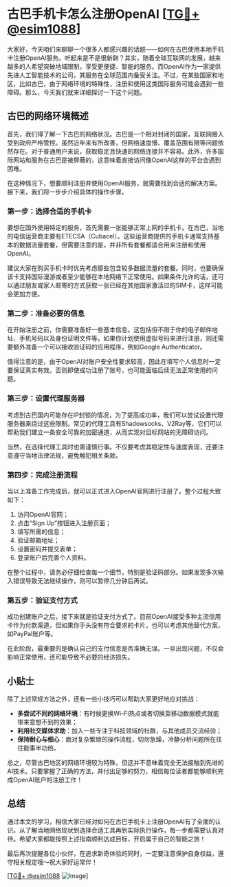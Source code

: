 # 古巴手机卡怎么注册OpenAI [[TG💪+ @esim1088](https://t.me/s/esim1088)]

大家好，今天咱们来聊聊一个很多人都感兴趣的话题——如何在古巴使用本地手机卡注册OpenAI服务。听起来是不是很新鲜？其实，随着全球互联网的发展，越来越多的人希望突破地域限制，享受更便捷、智能的服务。而OpenAI作为一家提供先进人工智能技术的公司，其服务在全球范围内备受关注。不过，在某些国家和地区，比如古巴，由于网络环境的特殊性，注册和使用这类国际服务可能会遇到一些障碍。那么，今天我们就来详细探讨一下这个问题。

## 古巴的网络环境概述

首先，我们得了解一下古巴的网络状况。古巴是一个相对封闭的国家，互联网接入受到政府严格管控。虽然近年来有所改善，但网络速度慢、覆盖范围有限等问题依然存在。对于普通用户来说，获取稳定且快速的网络连接并不容易。此外，许多国际网站和服务在古巴是被屏蔽的，这意味着直接访问像OpenAI这样的平台会遇到困难。

在这种情况下，想要顺利注册并使用OpenAI服务，就需要找到合适的解决方案。接下来，我们将一步步介绍具体的操作步骤。

### 第一步：选择合适的手机卡

要想在国外使用特定的服务，首先需要一张能够正常上网的手机卡。在古巴，当地的电信运营商主要有ETECSA（Cubacel）。这些运营商提供的手机卡通常支持基本的数据流量套餐，但需要注意的是，并非所有套餐都适合用来注册和使用OpenAI。

建议大家在购买手机卡时优先考虑那些包含较多数据流量的套餐。同时，也要确保该卡支持国际漫游或者至少能够在本地网络下正常使用。如果条件允许的话，还可以通过朋友或家人邮寄的方式获取一张已经在其他国家激活过的SIM卡，这样可能会更加方便。

### 第二步：准备必要的信息

在开始注册之前，你需要准备好一些基本信息。这包括但不限于你的电子邮件地址、手机号码以及身份证明文件等。如果你计划使用虚拟号码来进行注册，则还需要额外准备一个可以接收验证码的应用程序，例如Google Authenticator。

值得注意的是，由于OpenAI对账户安全性要求较高，因此在填写个人信息时一定要保证真实有效。否则即使成功注册了账号，也可能面临后续无法正常使用的问题。

### 第三步：设置代理服务器

考虑到古巴国内可能存在IP封锁的情况，为了提高成功率，我们可以尝试设置代理服务器来绕过这些限制。常见的代理工具有Shadowsocks、V2Ray等，它们可以帮助我们建立一条安全可靠的加密通道，从而实现对目标网站的无障碍访问。

当然，在选择代理工具时也需谨慎行事。不仅要考虑其稳定性与速度表现，还要注意遵守当地法律法规，避免触犯相关条款。

### 第四步：完成注册流程

当以上准备工作完成后，就可以正式进入OpenAI官网进行注册了。整个过程大致如下：

1. 访问OpenAI官网；
2. 点击“Sign Up”按钮进入注册页面；
3. 填写所需的信息；
4. 验证邮箱地址；
5. 设置密码并提交表单；
6. 登录账户后完善个人资料。

在整个过程中，请务必仔细检查每一个细节，特别是验证码部分。如果发现多次输入错误导致无法继续操作，则可以暂停几分钟后再试。

### 第五步：验证支付方式

成功创建账户之后，接下来就是验证支付方式了。目前OpenAI接受多种主流信用卡作为付款渠道，但如果你手头没有符合要求的卡片，也可以考虑其他替代方案，如PayPal账户等。

在此阶段，最重要的是确认自己的支付信息是否准确无误。一旦出现问题，不仅会影响正常使用，还可能导致不必要的经济损失。

## 小贴士

除了上述常规方法之外，还有一些小技巧可以帮助大家更好地应对挑战：

- **多尝试不同的网络环境**：有时候更换Wi-Fi热点或者切换至移动数据模式就能带来意想不到的效果；
- **利用社交媒体求助**：加入一些专注于科技领域的社群，与其他成员交流经验；
- **保持耐心与细心**：面对复杂繁琐的操作流程，切勿急躁，冷静分析问题所在往往能事半功倍。

总之，尽管古巴地区的网络环境较为特殊，但这并不意味着完全无法接触到先进的AI技术。只要掌握了正确的方法，并付出足够的努力，相信每位读者都能够顺利完成OpenAI账户的注册工作！

## 总结

通过本文的学习，相信大家已经对如何在古巴手机卡上注册OpenAI有了全面的认识。从了解当地网络现状到选择合适工具再到实际执行操作，每一步都需要认真对待。希望大家都能按照上述指南顺利达成目标，开启属于自己的智能之旅！

最后再次提醒各位小伙伴，在追求新奇体验的同时，一定要注意保护自身权益，遵守相关规定哦～祝大家好运常伴！

[[TG💪+ @esim1088](https://t.me/s/esim1088) ![Image](https://i.postimg.cc/4NQfJmqS/Snipaste-2025-05-13-00-14-12.png)]